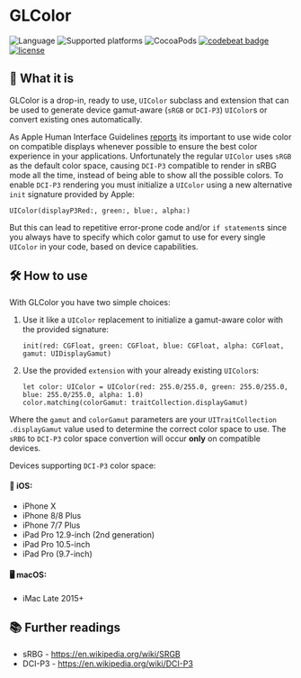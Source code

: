 # GLColor

![Language](https://img.shields.io/badge/language-Swift-orange.svg)
![Supported platforms](https://img.shields.io/badge/platform-iOS-lightgrey.svg)
![CocoaPods](https://img.shields.io/badge/pod-1.0-blue.svg)
[![codebeat badge](https://codebeat.co/badges/541eff3d-dcdb-451b-87ec-508aa7cc35b8)](https://codebeat.co/projects/github-com-giulio92-glcolor-master)
[![license](https://img.shields.io/github/license/giulio92/GLColor.svg)](https://github.com/giulio92/GLColor/blob/master/LICENSE.txt)

## 📄 What it is
GLColor is a drop-in, ready to use, `UIColor` subclass and extension that can be used to generate device gamut-aware (`sRGB` or `DCI-P3`) `UIColor`s or convert existing ones automatically.

As Apple Human Interface Guidelines [reports](https://developer.apple.com/ios/human-interface-guidelines/visual-design/color/) its important to use wide color on compatible displays whenever possible to ensure the best color experience in your applications. Unfortunately the regular `UIColor` uses `sRGB` as the default color space, causing `DCI-P3` compatible to render in sRBG mode all the time, instead of being able to show all the possible colors. To enable `DCI-P3` rendering you must initialize a `UIColor` using a new alternative `init` signature provided by Apple:

```
UIColor(displayP3Red:, green:, blue:, alpha:)
```

But this can lead to repetitive error-prone code and/or `if statement`s since you always have to specify which color gamut to use for every single `UIColor` in your code, based on device capabilities.

## 🛠 How to use
With GLColor you have two simple choices:
1. Use it like a `UIColor` replacement to initialize a gamut-aware color with the provided signature:
   ```
   init(red: CGFloat, green: CGFloat, blue: CGFloat, alpha: CGFloat, gamut: UIDisplayGamut)
   ```
2. Use the provided `extension` with your already existing `UIColor`s:
   ```
   let color: UIColor = UIColor(red: 255.0/255.0, green: 255.0/255.0, blue: 255.0/255.0, alpha: 1.0)
   color.matching(colorGamut: traitCollection.displayGamut)
   ```

Where the `gamut` and `colorGamut` parameters are your `UITraitCollection` `.displayGamut` value used to determine the correct color space to use. The `sRBG` to `DCI-P3` color space convertion will occur **only** on compatible devices.

Devices supporting `DCI-P3` color space:
#### 📱 iOS:
- iPhone X
- iPhone 8/8 Plus
- iPhone 7/7 Plus
- iPad Pro 12.9-inch (2nd generation)
- iPad Pro 10.5-inch
- iPad Pro (9.7-inch)

#### 🖥 macOS:
- iMac Late 2015+

## 📚 Further readings
- sRBG - https://en.wikipedia.org/wiki/SRGB
- DCI-P3 - https://en.wikipedia.org/wiki/DCI-P3
